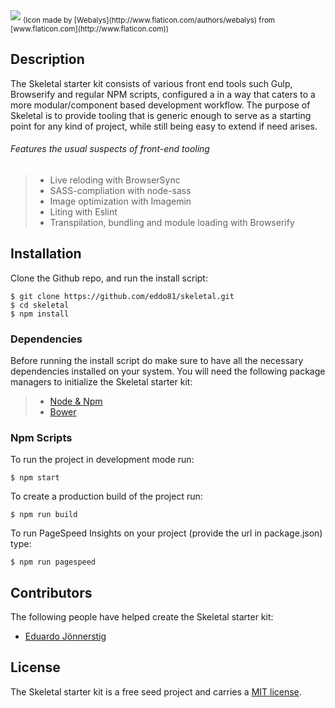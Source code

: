 <img src="https://cdn.rawgit.com/eddo81/skeletal/master/src/images/skeletal-logo.svg" />
<sub>(Icon made by [Webalys](http://www.flaticon.com/authors/webalys) from [www.flaticon.com](http://www.flaticon.com))</sub>

## Description

The Skeletal starter kit consists of various front end tools such Gulp, Browserify and regular NPM scripts, configured a in a way that caters to a more modular/component based development workflow. The purpose of Skeletal is to provide tooling that is generic enough to serve as a starting point for any kind of project, while still being easy to extend if need arises.

###### Features the usual suspects of front-end tooling

> * Live reloding with BrowserSync
> * SASS-compliation with node-sass
> * Image optimization with Imagemin
> * Liting with Eslint
> * Transpilation, bundling and module loading with Browserify

## Installation

Clone the Github repo, and run the install script:

```
$ git clone https://github.com/eddo81/skeletal.git
$ cd skeletal
$ npm install
```

### Dependencies

Before running the install script do make sure to have all the necessary dependencies installed on your system.
You will need the following package managers to initialize the Skeletal starter kit:

> * [Node & Npm](https://nodejs.org/)
> * [Bower](https://bower.io/)

### Npm Scripts

To run the project in development mode run:

```
$ npm start
```

To create a production build of the project run:

```
$ npm run build
```

To run PageSpeed Insights on your project (provide the url in package.json) type:

```
$ npm run pagespeed
```

## Contributors

The following people have helped create the Skeletal starter kit:

* [Eduardo Jönnerstig](https://github.com/eddo81)

## License

The Skeletal starter kit is a free seed project and carries a [MIT license](https://github.com/eddo81/skeletal/blob/master/LICENSE?raw=true).